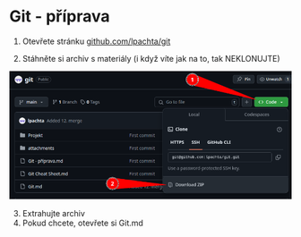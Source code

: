 # Git - příprava

1. Otevřete stránku [github.com/lpachta/git](https://github.com/lpachta/git)

2. Stáhněte si archiv s materiály (i když víte jak na to, tak NEKLONUJTE)

![](attachments/Pasted%20image%2020241130182346.png)

3. Extrahujte archiv
4. Pokud chcete, otevřete si Git.md

